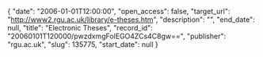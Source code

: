 {
  "date": "2006-01-01T12:00:00", 
  "open_access": false, 
  "target_url": "http://www2.rgu.ac.uk/library/e-theses.htm", 
  "description": "", 
  "end_date": null, 
  "title": "Electronic Theses", 
  "record_id": "20060101T120000/pwzdxmgFolEGO4ZCs4C8gw==", 
  "publisher": "rgu.ac.uk", 
  "slug": 135775, 
  "start_date": null
}

